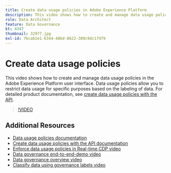 ```yaml
---
title: Create data usage policies in Adobe Experience Platform
description: This video shows how to create and manage data usage policies in the Adobe Experience Platform user interface. Data usage policies allow you to restrict data usage for specific purposes based on the labeling of data. 
role: Data Architect
feature: Data Governance
kt: 4347
thumbnail: 32977.jpg
exl-id: 7bcab1e1-6344-48bd-8622-309c9dc17df9
---
```

# Create data usage policies

This video shows how to create and manage data usage policies in the Adobe Experience Platform user interface. Data usage policies allow you to restrict data usage for specific purposes based on the labeling of data. For detailed product documentation, see [create data usage policies with the API](https://experienceleague.adobe.com/docs/experience-platform/data-governance/policies/create.html).

>[!VIDEO](https://video.tv.adobe.com/v/32977?quality=12&learn=on)

## Additional Resources

* [Data usage policies documentation](https://experienceleague.adobe.com/docs/experience-platform/data-governance/policies/overview.html)
* [Create data usage policies with the API documentation](https://experienceleague.adobe.com/docs/experience-platform/data-governance/policies/create.html)
* [Enforce data usage policies in Real-time CDP video](enforce-data-usage-policies-in-real-time-cdp.md)
* [Data governance end-to-end-demo video](introduction-to-data-governance.md)
* [Data governance overview video](understanding-data-governance.md)
* [Classify data using governance labels video](classify-data-using-governance-labels.md)
